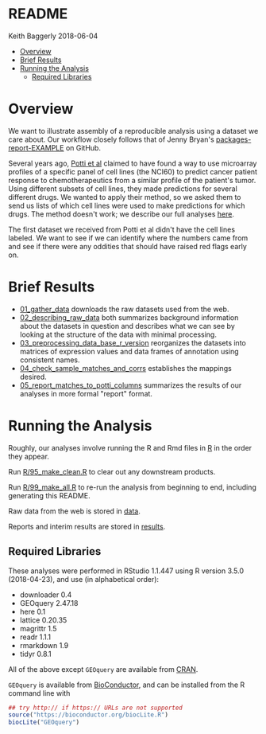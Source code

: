 README
================
Keith Baggerly
2018-06-04

-   [Overview](#overview)
-   [Brief Results](#brief-results)
-   [Running the Analysis](#running-the-analysis)
    -   [Required Libraries](#required-libraries)

Overview
========

We want to illustrate assembly of a reproducible analysis using a dataset we care about. Our workflow closely follows that of Jenny Bryan's [packages-report-EXAMPLE](https://github.com/jennybc/packages-report-EXAMPLE) on GitHub.

Several years ago, [Potti et al](https://www.nature.com/articles/nm1491) claimed to have found a way to use microarray profiles of a specific panel of cell lines (the NCI60) to predict cancer patient response to chemotherapeutics from a similar profile of the patient's tumor. Using different subsets of cell lines, they made predictions for several different drugs. We wanted to apply their method, so we asked them to send us lists of which cell lines were used to make predictions for which drugs. The method doesn't work; we describe our full analyses [here](https://projecteuclid.org/euclid.aoas/1267453942).

The first dataset we received from Potti et al didn't have the cell lines labeled. We want to see if we can identify where the numbers came from and see if there were any oddities that should have raised red flags early on.

Brief Results
=============

-   [01\_gather\_data](results/01_gather_data.md) downloads the raw datasets used from the web.
-   [02\_describing\_raw\_data](results/02_describing_raw_data.md) both summarizes background information about the datasets in question and describes what we can see by looking at the structure of the data with minimal processing.
-   [03\_preprocessing\_data\_base\_r\_version](results/03_preprocessing_data_base_r_version.md) reorganizes the datasets into matrices of expression values and data frames of annotation using consistent names.
-   [04\_check\_sample\_matches\_and\_corrs](results/04_check_sample_matches_and_corrs.md) establishes the mappings desired.
-   [05\_report\_matches\_to\_potti\_columns](results/05_report_matches_to_potti_columns.md) summarizes the results of our analyses in more formal "report" format.

Running the Analysis
====================

Roughly, our analyses involve running the R and Rmd files in [R](R) in the order they appear.

Run [R/95\_make\_clean.R](R/95_make_clean.R) to clear out any downstream products.

Run [R/99\_make\_all.R](R/99_make_all.R) to re-run the analysis from beginning to end, including generating this README.

Raw data from the web is stored in [data](data).

Reports and interim results are stored in [results](results).

Required Libraries
------------------

These analyses were performed in RStudio 1.1.447 using R version 3.5.0 (2018-04-23), and use (in alphabetical order):

-   downloader 0.4
-   GEOquery 2.47.18
-   here 0.1
-   lattice 0.20.35
-   magrittr 1.5
-   readr 1.1.1
-   rmarkdown 1.9
-   tidyr 0.8.1

All of the above except `GEOquery` are available from [CRAN](https://cran.r-project.org).

`GEOquery` is available from [BioConductor](https://www.bioconductor.org), and can be installed from the R command line with

``` r
## try http:// if https:// URLs are not supported
source("https://bioconductor.org/biocLite.R")
biocLite("GEOquery")
```
